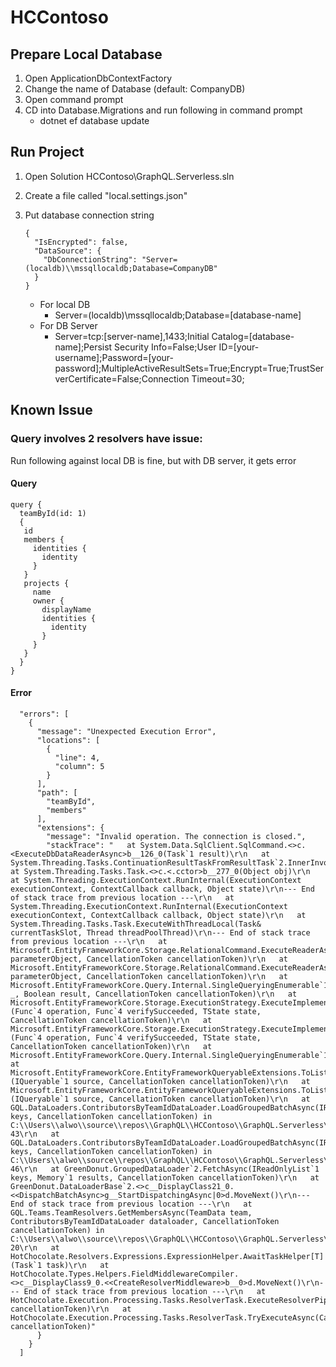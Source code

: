 # HCContoso

## Prepare Local Database
1. Open ApplicationDbContextFactory
2. Change the name of Database (default: CompanyDB)
3. Open command prompt
4. CD into Database.Migrations and run following in command prompt
   - dotnet ef database update

## Run Project
1. Open Solution HCContoso\GraphQL.Serverless.sln
2. Create a file called "local.settings.json"
3. Put database connection string

    ```
    {
      "IsEncrypted": false,
      "DataSource": {
        "DbConnectionString": "Server=(localdb)\\mssqllocaldb;Database=CompanyDB"
      }
    }
    ```
    - For local DB
      - Server=(localdb)\\mssqllocaldb;Database=[database-name]
    - For DB Server
      - Server=tcp:[server-name],1433;Initial Catalog=[database-name];Persist Security Info=False;User ID=[your-username];Password=[your-password];MultipleActiveResultSets=True;Encrypt=True;TrustServerCertificate=False;Connection Timeout=30;


## Known Issue
### Query involves 2 resolvers have issue:
Run following against local DB is fine, but with DB server, it gets error

#### Query
```
query {
  teamById(id: 1)
  {
   id
   members {
     identities {
       identity
     }
   }
   projects {
     name
     owner {
       displayName
       identities {
         identity
       }
     } 
   }
  }
}
```
#### Error
```
  "errors": [
    {
      "message": "Unexpected Execution Error",
      "locations": [
        {
          "line": 4,
          "column": 5
        }
      ],
      "path": [
        "teamById",
        "members"
      ],
      "extensions": {
        "message": "Invalid operation. The connection is closed.",
        "stackTrace": "   at System.Data.SqlClient.SqlCommand.<>c.<ExecuteDbDataReaderAsync>b__126_0(Task`1 result)\r\n   at System.Threading.Tasks.ContinuationResultTaskFromResultTask`2.InnerInvoke()\r\n   at System.Threading.Tasks.Task.<>c.<.cctor>b__277_0(Object obj)\r\n   at System.Threading.ExecutionContext.RunInternal(ExecutionContext executionContext, ContextCallback callback, Object state)\r\n--- End of stack trace from previous location ---\r\n   at System.Threading.ExecutionContext.RunInternal(ExecutionContext executionContext, ContextCallback callback, Object state)\r\n   at System.Threading.Tasks.Task.ExecuteWithThreadLocal(Task& currentTaskSlot, Thread threadPoolThread)\r\n--- End of stack trace from previous location ---\r\n   at Microsoft.EntityFrameworkCore.Storage.RelationalCommand.ExecuteReaderAsync(RelationalCommandParameterObject parameterObject, CancellationToken cancellationToken)\r\n   at Microsoft.EntityFrameworkCore.Storage.RelationalCommand.ExecuteReaderAsync(RelationalCommandParameterObject parameterObject, CancellationToken cancellationToken)\r\n   at Microsoft.EntityFrameworkCore.Query.Internal.SingleQueryingEnumerable`1.AsyncEnumerator.InitializeReaderAsync(DbContext _, Boolean result, CancellationToken cancellationToken)\r\n   at Microsoft.EntityFrameworkCore.Storage.ExecutionStrategy.ExecuteImplementationAsync[TState,TResult](Func`4 operation, Func`4 verifySucceeded, TState state, CancellationToken cancellationToken)\r\n   at Microsoft.EntityFrameworkCore.Storage.ExecutionStrategy.ExecuteImplementationAsync[TState,TResult](Func`4 operation, Func`4 verifySucceeded, TState state, CancellationToken cancellationToken)\r\n   at Microsoft.EntityFrameworkCore.Query.Internal.SingleQueryingEnumerable`1.AsyncEnumerator.MoveNextAsync()\r\n   at Microsoft.EntityFrameworkCore.EntityFrameworkQueryableExtensions.ToListAsync[TSource](IQueryable`1 source, CancellationToken cancellationToken)\r\n   at Microsoft.EntityFrameworkCore.EntityFrameworkQueryableExtensions.ToListAsync[TSource](IQueryable`1 source, CancellationToken cancellationToken)\r\n   at GQL.DataLoaders.ContributorsByTeamIdDataLoader.LoadGroupedBatchAsync(IReadOnlyList`1 keys, CancellationToken cancellationToken) in C:\\Users\\alwo\\source\\repos\\GraphQL\\HCContoso\\GraphQL.Serverless\\GraphQL.Serverless\\DataLoaders\\ContributorsByTeamIdDataLoader.cs:line 43\r\n   at GQL.DataLoaders.ContributorsByTeamIdDataLoader.LoadGroupedBatchAsync(IReadOnlyList`1 keys, CancellationToken cancellationToken) in C:\\Users\\alwo\\source\\repos\\GraphQL\\HCContoso\\GraphQL.Serverless\\GraphQL.Serverless\\DataLoaders\\ContributorsByTeamIdDataLoader.cs:line 46\r\n   at GreenDonut.GroupedDataLoader`2.FetchAsync(IReadOnlyList`1 keys, Memory`1 results, CancellationToken cancellationToken)\r\n   at GreenDonut.DataLoaderBase`2.<>c__DisplayClass21_0.<<DispatchBatchAsync>g__StartDispatchingAsync|0>d.MoveNext()\r\n--- End of stack trace from previous location ---\r\n   at GQL.Teams.TeamResolvers.GetMembersAsync(TeamData team, ContributorsByTeamIdDataLoader dataloader, CancellationToken cancellationToken) in C:\\Users\\alwo\\source\\repos\\GraphQL\\HCContoso\\GraphQL.Serverless\\GraphQL.Serverless\\Teams\\TeamResolvers.cs:line 20\r\n   at HotChocolate.Resolvers.Expressions.ExpressionHelper.AwaitTaskHelper[T](Task`1 task)\r\n   at HotChocolate.Types.Helpers.FieldMiddlewareCompiler.<>c__DisplayClass9_0.<<CreateResolverMiddleware>b__0>d.MoveNext()\r\n--- End of stack trace from previous location ---\r\n   at HotChocolate.Execution.Processing.Tasks.ResolverTask.ExecuteResolverPipelineAsync(CancellationToken cancellationToken)\r\n   at HotChocolate.Execution.Processing.Tasks.ResolverTask.TryExecuteAsync(CancellationToken cancellationToken)"
      }
    }
  ]
```